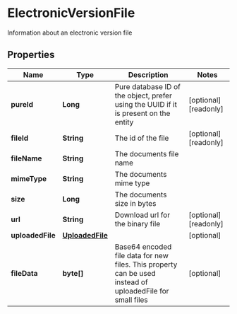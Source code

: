 

# ElectronicVersionFile

Information about an electronic version file
## Properties

Name | Type | Description | Notes
------------ | ------------- | ------------- | -------------
**pureId** | **Long** | Pure database ID of the object, prefer using the UUID if it is present on the entity |  [optional] [readonly]
**fileId** | **String** | The id of the file |  [optional] [readonly]
**fileName** | **String** | The documents file name | 
**mimeType** | **String** | The documents mime type | 
**size** | **Long** | The documents size in bytes | 
**url** | **String** | Download url for the binary file |  [optional] [readonly]
**uploadedFile** | [**UploadedFile**](UploadedFile.md) |  |  [optional]
**fileData** | **byte[]** | Base64 encoded file data for new files. This property can be used instead of uploadedFile for small files |  [optional]



